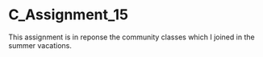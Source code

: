 # C_Assignment_15
This assignment is in reponse the community classes which I joined in the summer vacations.
